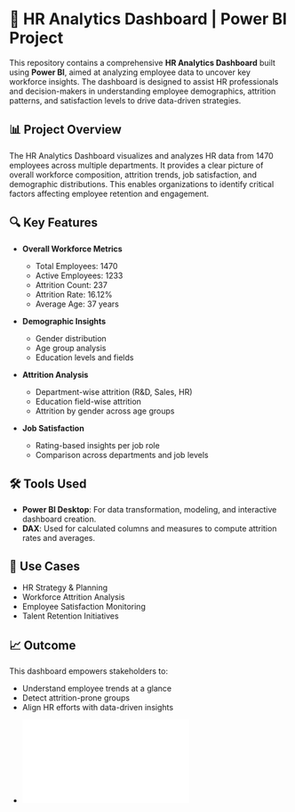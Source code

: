 # 💼 HR Analytics Dashboard | Power BI Project

This repository contains a comprehensive **HR Analytics Dashboard** built using **Power BI**, aimed at analyzing employee data to uncover key workforce insights. The dashboard is designed to assist HR professionals and decision-makers in understanding employee demographics, attrition patterns, and satisfaction levels to drive data-driven strategies.

## 📊 Project Overview

The HR Analytics Dashboard visualizes and analyzes HR data from 1470 employees across multiple departments. It provides a clear picture of overall workforce composition, attrition trends, job satisfaction, and demographic distributions. This enables organizations to identify critical factors affecting employee retention and engagement.

## 🔍 Key Features

* **Overall Workforce Metrics**

  * Total Employees: 1470
  * Active Employees: 1233
  * Attrition Count: 237
  * Attrition Rate: 16.12%
  * Average Age: 37 years

* **Demographic Insights**

  * Gender distribution
  * Age group analysis
  * Education levels and fields

* **Attrition Analysis**

  * Department-wise attrition (R\&D, Sales, HR)
  * Education field-wise attrition
  * Attrition by gender across age groups

* **Job Satisfaction**

  * Rating-based insights per job role
  * Comparison across departments and job levels

## 🛠 Tools Used

* **Power BI Desktop**: For data transformation, modeling, and interactive dashboard creation.
* **DAX**: Used for calculated columns and measures to compute attrition rates and averages.

  
## 📌 Use Cases

* HR Strategy & Planning
* Workforce Attrition Analysis
* Employee Satisfaction Monitoring
* Talent Retention Initiatives

## 📈 Outcome

This dashboard empowers stakeholders to:

* Understand employee trends at a glance
* Detect attrition-prone groups
* Align HR efforts with data-driven insights
- ![HR Dashboard](HR_Dashboard.pdf)
